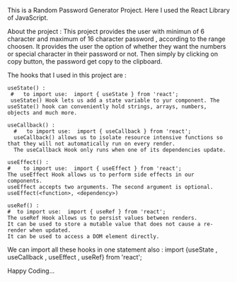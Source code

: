 This is a Random Password Generator Project.
Here I used the React Library of JavaScript. 

About the project :
    This project provides the user with minimun of 6 character and maximum of 16 character password , according to the range choosen.
    It provides the user the option of whether they want the numbers or special character in their password or not.
    Then simply by clicking on copy button, the password get copy to the clipboard.


The hooks that I used in this project are :

    useState() : 
     #   to import use:  import { useState } from 'react';
     useState() Hook lets us add a state variable to yur component. The useState() hook can conveniently hold strings, arrays, numbers, objects and much more.

    useCallback() :
      #   to import use:  import { useCallback } from 'react';
      useCallback() allows us to isolate resource intensive functions so that they will not automatically run on every render.
      The useCallback Hook only runs when one of its dependencies update.

    useEffect() :
    #    to import use:  import { useEffect } from 'react';
    The useEffect Hook allows us to perform side effects in our components.
    useEffect accepts two arguments. The second argument is optional.
    useEffect(<function>, <dependency>)

    useRef() :
    #  to import use:  import { useRef } from 'react';
    The useRef Hook allows us to persist values between renders.
    It can be used to store a mutable value that does not cause a re-render when updated.
    It can be used to access a DOM element directly.

We can import all these hooks in one statement also :
    import {useState , useCallback , useEffect , useRef} from 'react';


Happy Coding...



